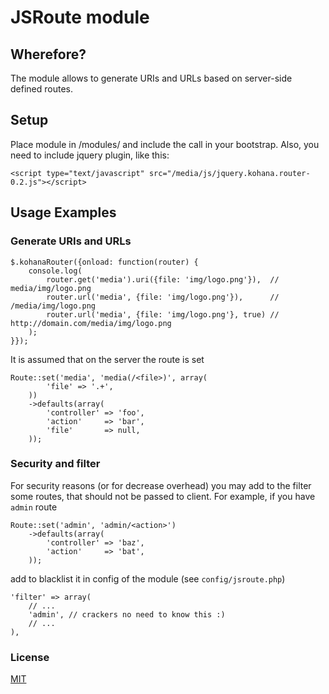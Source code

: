 # JSRoute module

## Wherefore?

The module allows to generate URIs and URLs based on server-side defined routes.

## Setup

Place module in /modules/ and include the call in your bootstrap.
Also, you need to include jquery plugin, like this:

    <script type="text/javascript" src="/media/js/jquery.kohana.router-0.2.js"></script>

## Usage Examples

### Generate URIs and URLs

    $.kohanaRouter({onload: function(router) {
        console.log(
            router.get('media').uri({file: 'img/logo.png'}),  // media/img/logo.png
            router.url('media', {file: 'img/logo.png'}),      // /media/img/logo.png
            router.url('media', {file: 'img/logo.png'}, true) // http://domain.com/media/img/logo.png
        );
    }});

It is assumed that on the server the route is set

    Route::set('media', 'media(/<file>)', array(
            'file' => '.+',
        ))
        ->defaults(array(
            'controller' => 'foo',
            'action'     => 'bar',
            'file'       => null,
        ));

### Security and filter

For security reasons (or for decrease overhead) you may add to the filter some routes, that should not be passed to client.
For example, if you have `admin` route

    Route::set('admin', 'admin/<action>')
        ->defaults(array(
            'controller' => 'baz',
            'action'     => 'bat',
        ));

add to blacklist it in config of the module (see `config/jsroute.php`)

	'filter' => array(
        // ...
        'admin', // crackers no need to know this :)
        // ...
    ),

### License

[MIT](http://www.opensource.org/licenses/mit-license.php)